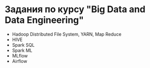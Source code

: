 # Задания по курсу "Big Data and Data Engineering" 
- Hadoop Distributed File System, YARN, Map Reduce
- HIVE
- Spark SQL
- Spark ML
- MLflow
- Airflow
